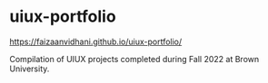 # uiux-portfolio

https://faizaanvidhani.github.io/uiux-portfolio/

Compilation of UIUX projects completed during Fall 2022 at Brown University.

